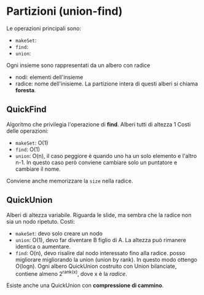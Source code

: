 # Partizioni (union-find)
Le operazioni principali sono:
- `makeSet`:
- `find`:
- `union`:

Ogni insieme sono rappresentati da un albero con radice
- nodi: elementi dell'insieme
- radice: nome dell'inisieme.
La partizione intera di questi alberi si chiama **foresta**.

## QuickFind
Algoritmo che privilegia l'operazione di **find**.
Alberi tutti di altezza 1
Costi delle operazioni:
- `makeSet`: O(1)
- `find`: O(1)
- `union`: O(n), il caso peggiore è quando uno ha un solo elemento e 
l'altro n-1. In questo caso però conviene cambiare solo un puntatore e 
cambiare il nome. 

Conviene anche memorizzare la `size` nella radice.

## QuickUnion
Alberi di altezza variabile.
Riguarda le slide, ma sembra che la radice non sia un nodo ripetuto.
Costi:
- `makeSet`: devo solo creare un nodo
- `union`: O(1), devo far diventare B figlio di A. La altezza può rimanere
identica o aumentare.
- `find`: O(n), devo risalire dal nodo interessato fino alla radice. posso
migliorare migliorando la union (union by rank). In questo modo ottengo
O(logn).
Ogni albero QuickUnion costruito con Union bilanciate, contiene almeno 
2<sup>rank(x)</sup>, dove x è la *radice*.

Esiste anche una QuickUnion con **compressione di cammino**.
